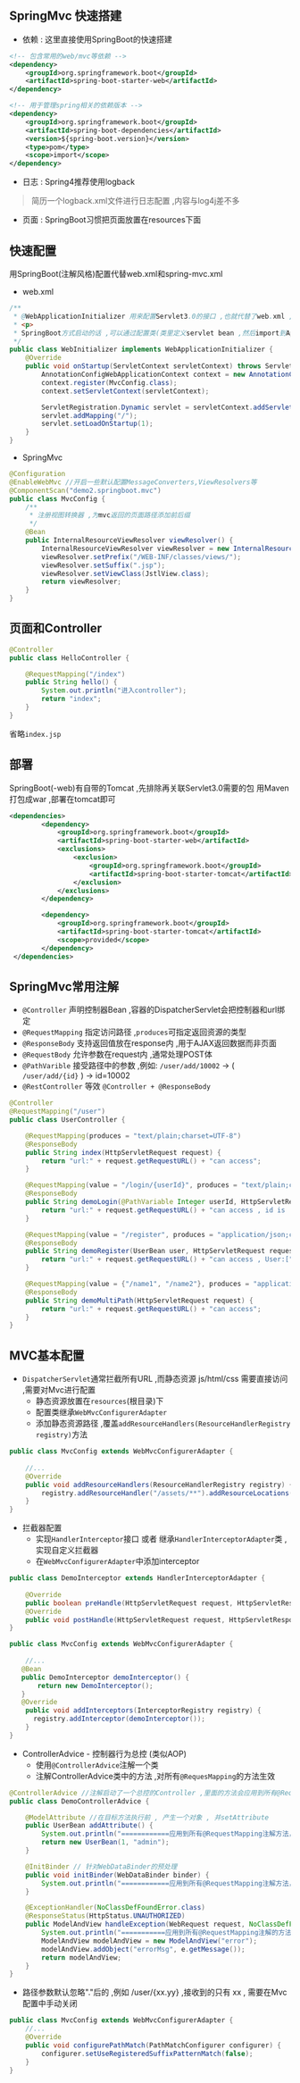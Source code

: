 ## SpringMvc 快速搭建

* 依赖 : 这里直接使用SpringBoot的快速搭建
```xml
<!-- 包含常用的web/mvc等依赖 -->
<dependency>
    <groupId>org.springframework.boot</groupId>
    <artifactId>spring-boot-starter-web</artifactId>
</dependency>
```
```xml
<!-- 用于管理spring相关的依赖版本 -->
<dependency>
    <groupId>org.springframework.boot</groupId>
    <artifactId>spring-boot-dependencies</artifactId>
    <version>${spring-boot.version}</version>
    <type>pom</type>
    <scope>import</scope>
</dependency>
```
* 日志 : Spring4推荐使用logback
> 简历一个logback.xml文件进行日志配置 ,内容与log4j差不多

* 页面 : SpringBoot习惯把页面放置在resources下面

## 快速配置
用SpringBoot(注解风格)配置代替web.xml和spring-mvc.xml

* web.xml
```java
/**
 * @WebApplicationInitializer 用来配置Servlet3.0的接口 ,也就代替了web.xml ,里面配置的内容和xml配置基本一致 ,部署在tomcat时容器会自动寻找并加载这个实现
 * <p>
 * SpringBoot方式启动的话 ,可以通过配置类(类里定义servlet bean ,然后import到Application)
 */
public class WebInitializer implements WebApplicationInitializer {
    @Override
    public void onStartup(ServletContext servletContext) throws ServletException {
        AnnotationConfigWebApplicationContext context = new AnnotationConfigWebApplicationContext();
        context.register(MvcConfig.class);
        context.setServletContext(servletContext);

        ServletRegistration.Dynamic servlet = servletContext.addServlet("dispatcher", new DispatcherServlet(context));
        servlet.addMapping("/");
        servlet.setLoadOnStartup(1);
    }
}
```
* SpringMvc
```java
@Configuration
@EnableWebMvc //开启一些默认配置MessageConverters,ViewResolvers等
@ComponentScan("demo2.springboot.mvc")
public class MvcConfig {
    /**
     * 注册视图转换器 ,为mvc返回的页面路径添加前后缀
     */
    @Bean
    public InternalResourceViewResolver viewResolver() {
        InternalResourceViewResolver viewResolver = new InternalResourceViewResolver();
        viewResolver.setPrefix("/WEB-INF/classes/views/");
        viewResolver.setSuffix(".jsp");
        viewResolver.setViewClass(JstlView.class);
        return viewResolver;
    }
}
```

## 页面和Controller
```java
@Controller
public class HelloController {

    @RequestMapping("/index")
    public String hello() {
        System.out.println("进入controller");
        return "index";
    }
}
```
省略`index.jsp`

## 部署
SpringBoot(-web)有自带的Tomcat ,先排除再关联Servlet3.0需要的包
用Maven打包成war ,部署在tomcat即可
```xml
<dependencies>
        <dependency>
            <groupId>org.springframework.boot</groupId>
            <artifactId>spring-boot-starter-web</artifactId>
            <exclusions>
                <exclusion>
                    <groupId>org.springframework.boot</groupId>
                    <artifactId>spring-boot-starter-tomcat</artifactId>
                </exclusion>
            </exclusions>
        </dependency>

        <dependency>
            <groupId>org.springframework.boot</groupId>
            <artifactId>spring-boot-starter-tomcat</artifactId>
            <scope>provided</scope>
        </dependency>
 </dependencies>
```

## SpringMvc常用注解
* `@Controller` 声明控制器Bean ,容器的DispatcherServlet会把控制器和url绑定
* `@RequestMapping` 指定访问路径 ,`produces`可指定返回资源的类型
* `@ResponseBody` 支持返回值放在response内 ,用于AJAX返回数据而非页面
* `@RequestBody` 允许参数在request内 ,通常处理POST体
* `@PathVarible` 接受路径中的参数 ,例如: `/user/add/10002` -> ( `/user/add/{id}` ) -> id=10002
* `@RestController` 等效 `@Controller + @ResponseBody`
```java
@Controller
@RequestMapping("/user")
public class UserController {

    @RequestMapping(produces = "text/plain;charset=UTF-8")
    @ResponseBody
    public String index(HttpServletRequest request) {
        return "url:" + request.getRequestURL() + "can access";
    }

    @RequestMapping(value = "/login/{userId}", produces = "text/plain;charset=UTF-8")
    @ResponseBody
    public String demoLogin(@PathVariable Integer userId, HttpServletRequest request) {
        return "url:" + request.getRequestURL() + "can access , id is :" + userId;
    }

    @RequestMapping(value = "/register", produces = "application/json;charset=UTF-8")
    @ResponseBody
    public String demoRegister(UserBean user, HttpServletRequest request) {
        return "url:" + request.getRequestURL() + "can access , User:[" + user.getId() + "," + user.getName() + "]";
    }

    @RequestMapping(value = {"/name1", "/name2"}, produces = "application/xml;charset=UTF-8")
    @ResponseBody
    public String demoMultiPath(HttpServletRequest request) {
        return "url:" + request.getRequestURL() + "can access";
    }
}
```

## MVC基本配置

* `DispatcherServlet`通常拦截所有URL ,而静态资源 js/html/css 需要直接访问 ,需要对Mvc进行配置
    * 静态资源放置在`resources`(根目录)下 
    * 配置类继承`WebMvcConfigurerAdapter`
    * 添加静态资源路径 ,覆盖`addResourceHandlers(ResourceHandlerRegistry registry)`方法

```java
public class MvcConfig extends WebMvcConfigurerAdapter {
    
    //...
    @Override
    public void addResourceHandlers(ResourceHandlerRegistry registry) {
        registry.addResourceHandler("/assets/**").addResourceLocations("classpath:/assets/");
    }
}
```

* 拦截器配置
    * 实现`HandlerInterceptor`接口 或者 继承`HandlerInterceptorAdapter`类 ,实现自定义拦截器
    * 在`WebMvcConfigurerAdapter`中添加interceptor
```java
public class DemoInterceptor extends HandlerInterceptorAdapter {
    
    @Override
    public boolean preHandle(HttpServletRequest request, HttpServletResponse response, Object handler) throws Exception { return true; }
    @Override
    public void postHandle(HttpServletRequest request, HttpServletResponse response, Object handler, ModelAndView modelAndView) throws Exception {}
}

public class MvcConfig extends WebMvcConfigurerAdapter {
   
    //...
   @Bean
   public DemoInterceptor demoInterceptor() {
       return new DemoInterceptor();
   }
   @Override
    public void addInterceptors(InterceptorRegistry registry) {
      registry.addInterceptor(demoInterceptor());
    }
}
```

* ControllerAdvice - 控制器行为总控 (类似AOP)
    * 使用`@ControllerAdvice`注解一个类
    * 注解ControllerAdvice类中的方法 ,对所有`@RequesMapping`的方法生效
```java
@ControllerAdvice //注解启动了一个总控的Controller ,里面的方法会应用到所有@RequestMapping方法 ,并根据注解的不同产生不同作用
public class DemoControllerAdvice {

    @ModelAttribute //在目标方法执行前 , 产生一个对象 , 并setAttribute
    public UserBean addAttribute() {
        System.out.println("============应用到所有@RequestMapping注解方法，在其执行之前把返回值放入Model");
        return new UserBean(1, "admin");
    }

    @InitBinder // 针对WebDataBinder的预处理
    public void initBinder(WebDataBinder binder) {
        System.out.println("============应用到所有@RequestMapping注解方法，在其执行之前初始化数据绑定器");
    }

    @ExceptionHandler(NoClassDefFoundError.class)
    @ResponseStatus(HttpStatus.UNAUTHORIZED)
    public ModelAndView handleException(WebRequest request, NoClassDefFoundError e) {
        System.out.println("===========应用到所有@RequestMapping注解的方法，在其抛出NoClassDefFoundError异常时执行");
        ModelAndView modelAndView = new ModelAndView("error");
        modelAndView.addObject("errorMsg", e.getMessage());
        return modelAndView;
    }
}
```

* 路径参数默认忽略"."后的 ,例如 /user/{xx.yy} ,接收到的只有 xx , 需要在Mvc配置中手动关闭
```java
public class MvcConfig extends WebMvcConfigurerAdapter {
    //...
    @Override
    public void configurePathMatch(PathMatchConfigurer configurer) {
        configurer.setUseRegisteredSuffixPatternMatch(false);
    }
}
```